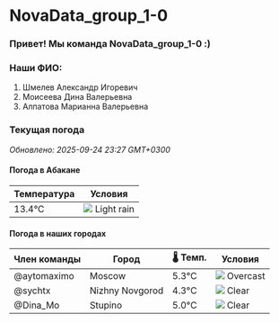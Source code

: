 # NovaData_group_1-0
### Привет! Мы команда NovaData_group_1-0 :)

### Наши ФИО:
1. Шмелев Александр Игоревич
2. Моисеева Дина Валерьевна
3. Алпатова Марианна Валерьевна

### Текущая погода
<!-- WEATHER:START -->
_Обновлено: 2025-09-24 23:27 GMT+0300_

#### Погода в Абакане

| Температура | Условия |
|-------------|----------|
| 13.4°C     | ![](https://cdn.weatherapi.com/weather/64x64/night/296.png) Light rain |

#### Погода в наших городах

| Член команды  | Город               | 🌡️ Темп.  | Условия          |
|---------------|---------------------|-----------|--------------------|
| @aytomaximo    | Moscow              |    5.3°C | ![](https://cdn.weatherapi.com/weather/64x64/night/122.png) Overcast     |
| @sychtx        | Nizhny Novgorod     |    4.3°C | ![](https://cdn.weatherapi.com/weather/64x64/night/113.png) Clear        |
| @Dina_Mo       | Stupino             |    5.0°C | ![](https://cdn.weatherapi.com/weather/64x64/night/113.png) Clear        |

<!-- WEATHER:END -->
